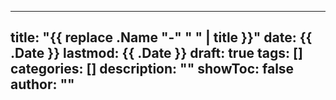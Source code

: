 
---
title: "{{ replace .Name \"-\" \" \" | title }}"
date: {{ .Date }}
lastmod: {{ .Date }}
draft: true
tags: []
categories: []
description: ""
showToc: false
author: ""
---

